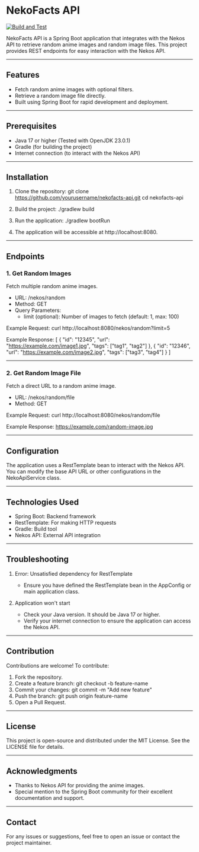 # NekoFacts API

[![Build and Test](https://github.com/WatameBytes/NekoFacts/actions/workflows/build.yml/badge.svg)](https://github.com/WatameBytes/NekoFacts/actions/workflows/build.yml)

NekoFacts API is a Spring Boot application that integrates with the Nekos API to retrieve random anime images and random image files. This project provides REST endpoints for easy interaction with the Nekos API.

---

## Features

- Fetch random anime images with optional filters.
- Retrieve a random image file directly.
- Built using Spring Boot for rapid development and deployment.

---

## Prerequisites

- Java 17 or higher (Tested with OpenJDK 23.0.1)
- Gradle (for building the project)
- Internet connection (to interact with the Nekos API)

---

## Installation

1. Clone the repository:
   git clone https://github.com/yourusername/nekofacts-api.git
   cd nekofacts-api

2. Build the project:
   ./gradlew build

3. Run the application:
   ./gradlew bootRun

4. The application will be accessible at http://localhost:8080.

---

## Endpoints

### 1. Get Random Images

Fetch multiple random anime images.

- URL: /nekos/random
- Method: GET
- Query Parameters:
   - limit (optional): Number of images to fetch (default: 1, max: 100)

Example Request:
curl http://localhost:8080/nekos/random?limit=5

Example Response:
[
{
"id": "12345",
"url": "https://example.com/image1.jpg",
"tags": ["tag1", "tag2"]
},
{
"id": "12346",
"url": "https://example.com/image2.jpg",
"tags": ["tag3", "tag4"]
}
]

---

### 2. Get Random Image File

Fetch a direct URL to a random anime image.

- URL: /nekos/random/file
- Method: GET

Example Request:
curl http://localhost:8080/nekos/random/file

Example Response:
https://example.com/random-image.jpg

---

## Configuration

The application uses a RestTemplate bean to interact with the Nekos API. You can modify the base API URL or other configurations in the NekoApiService class.

---

## Technologies Used

- Spring Boot: Backend framework
- RestTemplate: For making HTTP requests
- Gradle: Build tool
- Nekos API: External API integration

---

## Troubleshooting

1. Error: Unsatisfied dependency for RestTemplate
   - Ensure you have defined the RestTemplate bean in the AppConfig or main application class.

2. Application won't start
   - Check your Java version. It should be Java 17 or higher.
   - Verify your internet connection to ensure the application can access the Nekos API.

---

## Contribution

Contributions are welcome! To contribute:
1. Fork the repository.
2. Create a feature branch:
   git checkout -b feature-name
3. Commit your changes:
   git commit -m "Add new feature"
4. Push the branch:
   git push origin feature-name
5. Open a Pull Request.

---

## License

This project is open-source and distributed under the MIT License. See the LICENSE file for details.

---

## Acknowledgments

- Thanks to Nekos API for providing the anime images.
- Special mention to the Spring Boot community for their excellent documentation and support.

---

## Contact

For any issues or suggestions, feel free to open an issue or contact the project maintainer.
